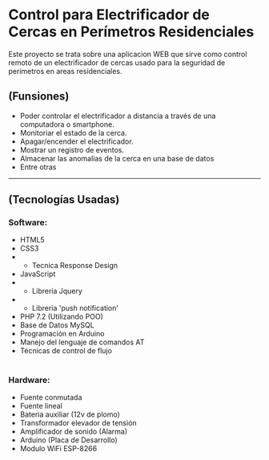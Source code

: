 # Control para Electrificador de Cercas en Perímetros Residenciales

Este proyecto se trata sobre una aplicacion WEB que sirve como control remoto de un electrificador de cercas usado para la seguridad de perimetros en areas residenciales.

## (Funsiones)
+ Poder controlar el electrificador a distancia a través de una computadora o smartphone.
+ Monitoriar el estado de la cerca.
+ Apagar/encender el electrificador.
+ Mostrar un registro de eventos.
+ Almacenar las anomalias de la cerca en una base de datos
+ Entre otras

---

## (Tecnologías Usadas)

### **Software:**
+ HTML5
+ CSS3
+ + Tecnica Response Design
+ JavaScript
+ + Librería Jquery
+ + Librería 'push notification'
+ PHP 7.2 (Utilizando POO)
+ Base de Datos MySQL
+ Programación en Arduino
+ Manejo del lenguaje de comandos AT
+ Técnicas de control de flujo

#

### **Hardware:**
+ Fuente conmutada
+ Fuente lineal
+ Bateria auxiliar (12v de plomo)
+ Transformador elevador de tensión
+ Amplificador de sonido (Alarma)
+ Arduino (Placa de Desarrollo)
+ Modulo WiFi ESP-8266